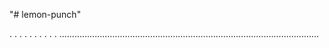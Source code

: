 "# lemon-punch"

.
.
.
.
.
.
.
.
.
.
.......................................................................................................